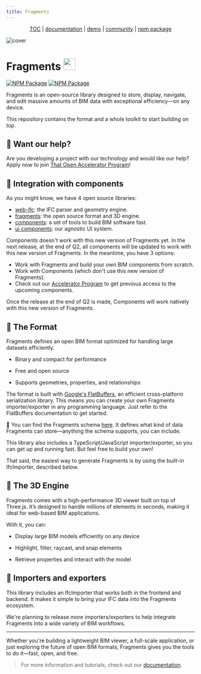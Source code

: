 ```yaml
---
title: Fragments
---
```

<p align="center">
  <a href="https://thatopen.com/">TOC</a>
  |
  <a href="https://docs.thatopen.com/intro">documentation</a>
  |
  <a href="https://thatopen.github.io/engine_fragment/examples/FragmentsModels/">demo</a>
  |
  <a href="https://people.thatopen.com/">community</a>
  |
  <a href="https://www.npmjs.com/package/openbim-components">npm package</a>
</p>

![cover](https://thatopen.github.io/engine_components/resources/cover.png)


<h1>Fragments <img src="https://thatopen.github.io/engine_components/resources/favicon.ico" width="32"/></h1>

[![NPM Package][npm]][npm-url]
[![NPM Package][npm-downloads]][npm-url]

Fragments is an open-source library designed to store, display, navigate, and edit massive amounts of BIM data with exceptional efficiency—on any device.

This repository contains the format and a whole toolkit to start building on top.

## 🤝 Want our help?
Are you developing a project with our technology and would like our help?
Apply now to join [That Open Accelerator Program](https://thatopen.com/accelerator)!


## 🧩 Integration with components
As you might know, we have 4 open source libraries:
- [web-ifc](https://github.com/ThatOpen/engine_web-ifc): the IFC parser and geometry engine.
- [fragments](https://github.com/ThatOpen/engine_fragment): the open source format and 3D engine.
- [components](https://github.com/ThatOpen/engine_components): a set of tools to build BIM software fast. 
- [ui components](https://github.com/ThatOpen/engine_ui-components): our agnostic UI system.

Components doesn't work with this new version of Fragments yet. In the next release, at the end of Q2, all components will be updated to work with this new version of Fragments. In the meantime, you have 3 options:

- Work with Fragments and build your own BIM components from scratch.
- Work with Components (which don't use this new version of Fragments).
- Check out our [Accelerator Program](https://thatopen.com/accelerator) to get previous access to the upcoming components.

Once the release at the end of Q2 is made, Components will work natively with this new version of Fragments.


## 🧩 The Format
Fragments defines an open BIM format optimized for handling large datasets efficiently.

- Binary and compact for performance

- Free and open source

- Supports geometries, properties, and relationships

The format is built with [Google's FlatBuffers](https://flatbuffers.dev/), an efficient cross-platform serialization library. This means you can create your own Fragments importer/exporter in any programming language. Just refer to the FlatBuffers documentation to get started.

📄 You can find the Fragments schema [here](https://github.com/ThatOpen/engine_fragment/blob/main/packages/fragments/flatbuffers/index.fbs). It defines what kind of data Fragments can store—anything the schema supports, you can include.

This library also includes a TypeScript/JavaScript importer/exporter, so you can get up and running fast. But feel free to build your own!

That said, the easiest way to generate Fragments is by using the built-in IfcImporter, described below.


## 🚀 The 3D Engine

Fragments comes with a high-performance 3D viewer built on top of Three.js. It’s designed to handle millions of elements in seconds, making it ideal for web-based BIM applications.

With it, you can:

- Display large BIM models efficiently on any device

- Highlight, filter, raycast, and snap elements

- Retrieve properties and interact with the model


## 🔄 Importers and exporters

This library includes an IfcImporter that works both in the frontend and backend. It makes it simple to bring your IFC data into the Fragments ecosystem.

We're planning to release more importers/exporters to help integrate Fragments into a wide variety of BIM workflows.

---

Whether you're building a lightweight BIM viewer, a full-scale application, or just exploring the future of open BIM formats, Fragments gives you the tools to do it—fast, open, and free.

> For more information and tutorials, check out our [documentation](https://docs.thatopen.com/intro).


[npm]: https://img.shields.io/npm/v/@thatopen/fragments
[npm-url]: https://www.npmjs.com/package/@thatopen/fragments
[npm-downloads]: https://img.shields.io/npm/dw/@thatopen/fragments

